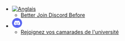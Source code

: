 - [<img src="../images/navbar/22.png" alt="Anglais" width="27" height="27"/>](/)
  - [Better Join Discord Before](/)
- [<img src="../images/dic-main-logo.png" alt="Join Discord" width="27" height="27"/>](https://discord.gg/DGpA2vFuF4)
  - [Rejoignez vos camarades de l'université](https://discord.gg/DGpA2vFuF4)